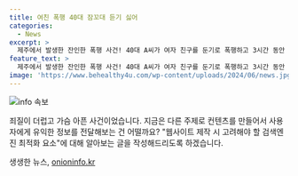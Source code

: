 ```yaml
---
title: 여친 폭행 40대 잠꼬대 듣기 싫어
categories:
  - News
excerpt: >
  제주에서 발생한 잔인한 폭행 사건! 40대 A씨가 여자 친구를 둔기로 폭행하고 3시간 동안 감금했다. A씨는 거짓 신고까지 하며 사실을 숨기려 했고, 피해자는 큰 상처를 입어 봉합수술을 받고 있다. 경찰은 살인미수로 A씨를 구속하고 사건을 조사 중이다. 잠꼬대로 인한 폭행 사건으로 큰 충격을 주고 있는데, 자세한 경위가 밝혀질 때까지 주목해야 한다. #제주 #폭행 #살인미수 #사건조사
feature_text: >
  제주에서 발생한 잔인한 폭행 사건! 40대 A씨가 여자 친구를 둔기로 폭행하고 3시간 동안 감금했다. A씨는 거짓 신고까지 하며 사실을 숨기려 했고, 피해자는 큰 상처를 입어 봉합수술을 받고 있다. 경찰은 살인미수로 A씨를 구속하고 사건을 조사 중이다. 잠꼬대로 인한 폭행 사건으로 큰 충격을 주고 있는데, 자세한 경위가 밝혀질 때까지 주목해야 한다. #제주 #폭행 #살인미수 #사건조사
image: 'https://www.behealthy4u.com/wp-content/uploads/2024/06/news.jpg'
---
```


<p><img src="https://www.behealthy4u.com/wp-content/uploads/2024/06/news.jpg" alt="info 속보" /></p>

<p>죄질이 더럽고 가슴 아픈 사건이었습니다. 지금은 다른 주제로 컨텐츠를 만들어서 사용자에게 유익한 정보를 전달해보는 건 어떨까요? "웹사이트 제작 시 고려해야 할 검색엔진 최적화 요소"에 대해 알아보는 글을 작성해드리도록 하겠습니다.</p>
생생한 뉴스, <a href="https://onioninfo.kr" rel="dofollow">onioninfo.kr</a>


